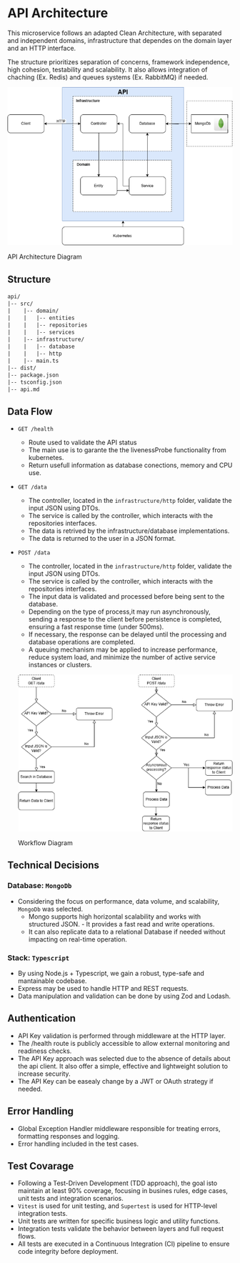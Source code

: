 # API Architecture

This microservice follows an adapted Clean Architecture, with separated and independent domains, infrastructure that dependes on the domain layer and an HTTP interface.

The structure prioritizes separation of concerns, framework independence, high cohesion, testability and scalability.
It also allows integration of chaching (Ex. Redis) and queues systems (Ex. RabbitMQ) if needed.


![API Architecture Diagram](api.drawio.png)

API Architecture Diagram

## Structure
```
api/
|-- src/
|    |-- domain/
|    |   |-- entities
|    |   |-- repositories
|    |   |-- services
|    |-- infrastructure/
|    |   |-- database
|    |   |-- http
|    |-- main.ts
|-- dist/
|-- package.json
|-- tsconfig.json
|-- api.md

```

## Data Flow

 - `GET /health`
    - Route used to validate the API status 
    - The main use is to garante the the livenessProbe functionality from kubernetes.
    - Return usefull information as database conections, memory and CPU use.

 - `GET /data`
    - The controller, located in the `infrastructure/http` folder, validate the input JSON using DTOs.
    - The service is called by the controller, which interacts with the repositories interfaces.
    - The data is retrived by the infrastructure/database implementations.
    - The data is returned to the user in a JSON format.

 - `POST /data`
    - The controller, located in the `infrastructure/http` folder, validate the input JSON using DTOs.
    - The service is called by the controller, which interacts with the repositories interfaces.
    - The input data is validated and processed before being sent to the database.
    - Depending on the type of process,it may run asynchronously, sending a response to the client before persistence is completed, ensuring a fast response time (under 500ms).
    - If necessary, the response can be delayed until the processing and database operations are completed.
    - A queuing mechanism may be applied to increase performance, reduce system load, and minimize the number of active service instances or clusters.
    
    ![Workflow Diagram](workflow.drawio.png)

    Workflow Diagram

## Technical Decisions

### Database: `MongoDb`
- Considering the focus on performance, data volume, and scalability, `MongoDb` was selected. 
    - Mongo supports high horizontal scalability and works with structured JSON. - It provides a fast read and write operations.
    - It can also replicate data to a relational Database if needed without impacting on real-time operation.

### Stack: `Typescript`
- By using Node.js + Typescript, we gain a robust, type-safe and mantainable codebase.
- Express may be used to handle HTTP and REST requests.
- Data manipulation and validation can be done by using Zod and Lodash. 

## Authentication
 - API Key validation is performed through middleware at the HTTP layer.
 - The /health route is publicly accessible to allow external monitoring and readiness checks.
 - The API Key approach was selected due to the absence of details about the api client. It also offer a simple, effective and lightweight solution to increase security.
 - The API Key can be easealy change by a JWT or OAuth strategy if needed.

## Error Handling
 - Global Exception Handler middleware responsible for treating errors, formatting responses and logging.
 - Error handling included in the test cases.


## Test Covarage

- Following a Test-Driven Development (TDD approach), the goal isto maintain at least 90% coverage, focusing in busines rules, edge cases, unit tests and integration scenarios.
- `Vitest` is used for unit testing, and `Supertest` is used for HTTP-level integration tests.
- Unit tests are written for specific business logic and utility functions.
- Integration tests validate the behavior between layers and full request flows.
- All tests are executed in a Continuous Integration (CI) pipeline to ensure code integrity before deployment.
